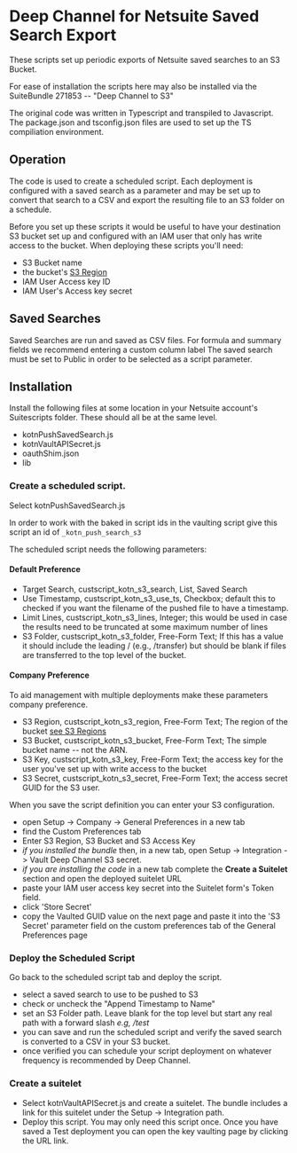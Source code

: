 # Deep Channel for Netsuite Saved Search Export

These scripts set up periodic exports of Netsuite saved searches to an S3 Bucket.

For ease of installation the scripts here may also be installed via the SuiteBundle 271853 -- "Deep Channel to S3"

The original code was written in Typescript and transpiled to Javascript. The package.json and tsconfig.json files are used to set up the TS compiliation environment.

## Operation

The code is used to create a scheduled script. Each deployment is configured with a saved search as a parameter and may be set up to convert that search to a CSV and export the resulting file to an S3 folder on a schedule.

Before you set up these scripts it would be useful to have your destination S3 bucket set up and configured with an IAM user that only has write access to the bucket. When deploying these scripts you'll need:
- S3 Bucket name
- the bucket's [S3 Region](https://docs.aws.amazon.com/general/latest/gr/rande.html#s3_region)
- IAM User Access key ID
- IAM User's Access key secret

## Saved Searches
Saved Searches are run and saved as CSV files.
For formula and summary fields we recommend entering a custom column label
The saved search must be set to Public in order to be selected as a script parameter.


## Installation

Install the following files at some location in your Netsuite account's Suitescripts folder. These should all be at the same level.
- kotnPushSavedSearch.js
- kotnVaultAPISecret.js
- oauthShim.json
- lib

### Create a scheduled script.
Select kotnPushSavedSearch.js

In order to work with the baked in script ids in the vaulting script give this script an id of `_kotn_push_search_s3`

The scheduled script needs the following parameters:

#### Default Preference
- Target Search, custscript_kotn_s3_search, List, Saved Search
- Use Timestamp, custscript_kotn_s3_use_ts, Checkbox; default this to checked if you want the filename of the pushed file to have a timestamp.
- Limit Lines, custscript_kotn_s3_lines, Integer; this would be used in case the results need to be truncated at some maximum number of lines
- S3 Folder, custscript_kotn_s3_folder, Free-Form Text; If this has a value it should include the leading / (e.g., /transfer) but should be blank if files are transferred to the top level of the bucket.

#### Company Preference
To aid management with multiple deployments make these parameters company preference.
- S3 Region, custscript_kotn_s3_region, Free-Form Text; The region of the bucket [see S3 Regions](https://docs.aws.amazon.com/general/latest/gr/rande.html#s3_region)
- S3 Bucket, custscript_kotn_s3_bucket, Free-Form Text; The simple bucket name -- not the ARN.
- S3 Key, custscript_kotn_s3_key, Free-Form Text; the access key for the user you've set up with write access to the bucket
- S3 Secret, custscript_kotn_s3_secret, Free-Form Text; the access secret GUID for the S3 user.

When you save the script definition you can enter your S3 configuration.
- open Setup -> Company -> General Preferences in a new tab
- find the Custom Preferences tab
- Enter S3 Region, S3 Bucket and S3 Access Key
- *if you installed the bundle* then, in a new tab, open Setup -> Integration -> Vault Deep Channel S3 secret.
- *if you are installing the code* in a new tab complete the **Create a Suitelet** section and open the deployed suitelet URL
- paste your IAM user access key secret into the Suitelet form's Token field.
- click 'Store Secret'
- copy the Vaulted GUID value on the next page and paste it into the 'S3 Secret' parameter field on the custom preferences tab of the General Preferences page

### Deploy the Scheduled Script
Go back to the scheduled script tab and deploy the script.
- select a saved search to use to be pushed to S3
- check or uncheck the "Append Timestamp to Name"
- set an S3 Folder path. Leave blank for the top level but start any real path with a forward slash _e.g, /test_
- you can save and run the scheduled script and verify the saved search is converted to a CSV in your S3 bucket.
- once verified you can schedule your script deployment on whatever frequency is recommended by Deep Channel.

### Create a suitelet
- Select kotnVaultAPISecret.js and create a suitelet. The bundle includes a link for this suitelet under the Setup -> Integration path.
- Deploy this script. You may only need this script once. Once you have saved a Test deployment you can open the key vaulting page by clicking the URL link.
